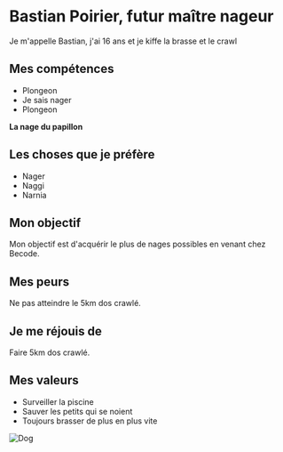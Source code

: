 # Bastian Poirier, futur maître nageur

Je m'appelle Bastian, j'ai 16 ans et je kiffe la brasse et le crawl

## Mes compétences
- Plongeon
- Je sais nager 
- Plongeon

**La nage du papillon**

## Les choses que je préfère
- Nager
- Naggi
- Narnia

## Mon objectif
Mon objectif est d'acquérir le plus de nages possibles en venant chez Becode.

## Mes peurs
Ne pas atteindre le 5km dos crawlé.

## Je me réjouis de
Faire 5km dos crawlé.

## Mes valeurs
- Surveiller la piscine
- Sauver les petits qui se noient
- Toujours brasser de plus en plus vite

![Dog](https://i.giphy.com/media/v1.Y2lkPTc5MGI3NjExdnJzcmMyMzM4MXdkcTZnOHJlMjZ6Y2JhbWNxMDZ5NXcxYjdqb29sZSZlcD12MV9pbnRlcm5hbF9naWZfYnlfaWQmY3Q9Zw/jV5tR8RGpFqK8ad3gd/giphy.gif)

